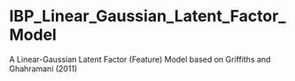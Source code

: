 # IBP_Linear_Gaussian_Latent_Factor_Model
A Linear-Gaussian Latent Factor (Feature) Model based on Griffiths and Ghahramani (2011)
